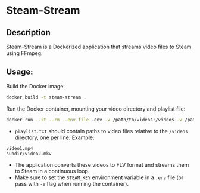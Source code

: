 # Steam-Stream

## Description
Steam-Stream is a Dockerized application that streams video files to Steam using FFmpeg.

## Usage:
Build the Docker image:

```bash
docker build -t steam-stream .
```

Run the Docker container, mounting your video directory and playlist file:

```bash
docker run --it --rm --env-file .env -v /path/to/videos:/videos -v /path/to/playlist:/playlist.txt steam-stream
```
- `playlist.txt` should contain paths to video files relative to the `/videos` directory, one per line. Example:
```
video1.mp4
subdir/video2.mkv
```
- The application converts these videos to FLV format and streams them to Steam in a continuous loop.
- Make sure to set the `STEAM_KEY` environment variable in a `.env` file (or pass with `-e` flag when running the container).